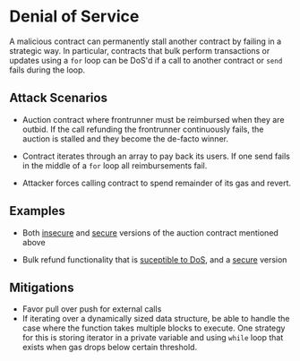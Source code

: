 # Denial of Service

A malicious contract can permanently stall another contract by failing
in a strategic way. In particular, contracts that bulk perform transactions or updates using
a `for` loop can be DoS'd if a call to another contract or `send` fails during the loop. 

## Attack Scenarios

- Auction contract where frontrunner must be reimbursed when they are outbid. If the call refunding
the frontrunner continuously fails, the auction is stalled and they become the de-facto winner.

- Contract iterates through an array to pay back its users. If one send fails in the middle of a `for` loop
all reimbursements fail.

- Attacker forces calling contract to spend remainder of its gas and revert.

## Examples

- Both [insecure](auction.sol#L4) and [secure](auction.sol#L26) versions of the auction contract mentioned above

- Bulk refund functionality that is [suceptible to DoS](list_dos.sol#L3), and a [secure](list_dos.sol#L29) version

## Mitigations

- Favor pull over push for external calls
- If iterating over a dynamically sized data structure, be able to handle the case where the function
takes multiple blocks to execute. One strategy for this is storing iterator in a private variable and
using `while` loop that exists when gas drops below certain threshold.
